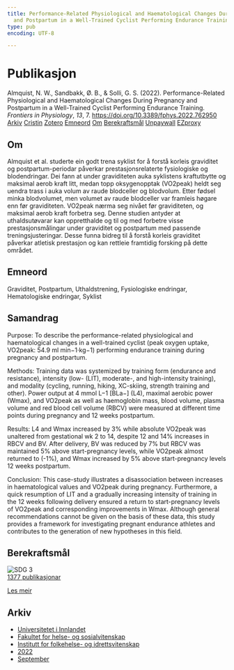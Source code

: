```yaml
---
title: Performance-Related Physiological and Haematological Changes During Pregnancy
  and Postpartum in a Well-Trained Cyclist Performing Endurance Training
type: pub
encoding: UTF-8

---
```

<h1>Publikasjon</h1>
<article id="csl-bib-container-6P9QBAU7" class="csl-bib-container">
  <div class="csl-bib-body"> <div class="csl-entry">Almquist, N. W., Sandbakk, Ø. B., &#38; Solli, G. S. (2022). Performance-Related Physiological and Haematological Changes During Pregnancy and Postpartum in a Well-Trained Cyclist Performing Endurance Training. <i>Frontiers in Physiology</i>, <i>13</i>, 7. <a href="https://doi.org/10.3389/fphys.2022.762950">https://doi.org/10.3389/fphys.2022.762950</a></div> </div>
  <div class="csl-bib-buttons">
    <a href="#taxonomy-article-6P9QBAU7" alt="archive" class="csl-bib-button">Arkiv</a>
    <a href="https://app.cristin.no/results/show.jsf?id=2047867" alt="Cristin" class="csl-bib-button">Cristin</a>
    <a href="http://zotero.org/groups/5881554/items/6P9QBAU7" alt="Zotero" class="csl-bib-button">Zotero</a>
    <a href="#keywords-article-6P9QBAU7" alt="keywords" class="csl-bib-button">Emneord</a>
    <a href="#about-article-6P9QBAU7" alt="about_pub" class="csl-bib-button">Om</a>
    <a href="#sdg-article-6P9QBAU7" alt="sdg" class="csl-bib-button">Berekraftsmål</a>
    <a href="https://www.frontiersin.org/articles/10.3389/fphys.2022.762950/pdf" alt="Unpaywall" class="csl-bib-button">Unpaywall</a>
    <a href="https://www.frontiersin.org/articles/10.3389/fphys.2022.762950/pdf" alt="EZproxy" class="csl-bib-button">EZproxy</a>
  </div>
  <div id="csl-bib-meta-container-6P9QBAU7"></div>
</article>
<div id="csl-bib-meta-6P9QBAU7" class="csl-bib-meta">
  <article id="about-article-6P9QBAU7" class="about_pub-article">
    <h1>Om</h1>
    Almquist et al. studerte ein godt trena syklist for å forstå korleis graviditet og postpartum-periodar påverkar prestasjonsrelaterte fysiologiske og blodendringar. Dei fann at under graviditeten auka syklistens kraftutbytte og maksimal aerob kraft litt, medan topp oksygenopptak (VO2peak) heldt seg uendra trass i auka volum av raude blodceller og blodvolum. Etter fødsel minka blodvolumet, men volumet av raude blodceller var framleis høgare enn før graviditeten. VO2peak nærma seg nivået før graviditeten, og maksimal aerob kraft forbetra seg. Denne studien antyder at uthaldsutøvarar kan oppretthalde og til og med forbetre visse prestasjonsmålingar under graviditet og postpartum med passende treningsjusteringar. Desse funna bidreg til å forstå korleis graviditet påverkar atletisk prestasjon og kan rettleie framtidig forsking på dette området.
  </article>
  <article id="keywords-article-6P9QBAU7" class="keywords-article">
    <h1>Emneord</h1>
    Graviditet, Postpartum, Uthaldstrening, Fysiologiske endringar, Hematologiske endringar, Syklist
  </article>
  <article id="abstract-article-6P9QBAU7" class="abstract-article">
    <h1>Samandrag</h1>
    Purpose: To describe the performance-related physiological and haematological changes in a well-trained cyclist (peak oxygen uptake, VO2peak: 54.9 ml min−1·kg−1) performing endurance training during pregnancy and postpartum. 
 
Methods: Training data was systemized by training form (endurance and resistance), intensity (low- (LIT), moderate-, and high-intensity training), and modality (cycling, running, hiking, XC-skiing, strength training and other). Power output at 4 mmol L−1 [BLa−] (L4), maximal aerobic power (Wmax), and VO2peak as well as haemoglobin mass, blood volume, plasma volume and red blood cell volume (RBCV) were measured at different time points during pregnancy and 12 weeks postpartum. 
 
Results: L4 and Wmax increased by 3% while absolute VO2peak was unaltered from gestational wk 2 to 14, despite 12 and 14% increases in RBCV and BV. After delivery, BV was reduced by 7% but RBCV was maintained 5% above start-pregnancy levels, while VO2peak almost returned to (-1%), and Wmax increased by 5% above start-pregnancy levels 12 weeks postpartum. 
 
Conclusion: This case-study illustrates a disassociation between increases in haematological values and VO2peak during pregnancy. Furthermore, a quick resumption of LIT and a gradually increasing intensity of training in the 12 weeks following delivery ensured a return to start-pregnancy levels of VO2peak and corresponding improvements in Wmax. Although general recommendations cannot be given on the basis of these data, this study provides a framework for investigating pregnant endurance athletes and contributes to the generation of new hypotheses in this field.
  </article>
  <article id="sdg-article-6P9QBAU7" class="sdg-article">
    <h1>Berekraftsmål</h1>
    <div class="sdg-container"><div id="sdg3" class="sdg">
        <img src="{{< params subfolder >}}images/sdg/sdg03_nn.png" class="image" alt="SDG 3">
        <div class="sdg-overlay">
          <a href="{{< params subfolder >}}nn/archive/?sdg=3#archive" class="sdg-publication-count"><span>1377</span> publikasjonar</a>
          <p><a href="https://fn.no/om-fn/fns-baerekraftsmaal/god-helse-og-livskvalitet?lang=nno-NO" class="sdg-read-more">Les meir</a></p>
        </div>
      </div></div>
  </article>
  <article id="taxonomy-article-6P9QBAU7" class="taxonomy-article">
    <h1>Arkiv</h1>
    <ul>
      <li><a href="{{< params subfolder >}}nn/archive/?key=3DCRN523">Universitetet i Innlandet</a></li>
      <li><a href="{{< params subfolder >}}nn/archive/?key=IDKFS3MX">Fakultet for helse- og sosialvitenskap</a></li>
      <li><a href="{{< params subfolder >}}nn/archive/?key=FJXE3Z8X">Institutt for folkehelse- og idrettsvitenskap</a></li>
      <li><a href="{{< params subfolder >}}nn/archive/?key=P2L6JC54">2022</a></li>
      <li><a href="{{< params subfolder >}}nn/archive/?key=A3F5G98N">September</a></li>
    </ul>
  </article>
</div>
